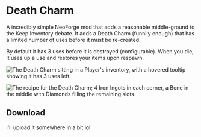 # Death Charm
A incredibly simple NeoForge mod that adds a reasonable middle-ground to the Keep Inventory debate. It adds a Death Charm (funnily enough) that has a limited number of uses before it must be re-created.

By default it has 3 uses before it is destroyed (configurable). When you die, it uses up a use and restores your items upon respawn.

![The Death Charm sitting in a Player's inventory, with a hovered tooltip showing it has 3 uses left.](https://i.imgur.com/Znv7h60.png)

![The recipe for the Death Charm; 4 Iron Ingots in each corner, a Bone in the middle with Diamonds filling the remaining slots.](https://i.imgur.com/PSaPFSS.png)

## Download
i'll upload it somewhere in a bit lol